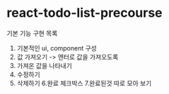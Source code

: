 # react-todo-list-precourse

기본 기능 구현 목록
1. 기본적인 ui, component 구성
2. 값 가져오기 -> 엔터로 값을 가져오도록
3. 가져온 값을 나타내기
4. 수정하기
5. 삭제하기
6.완료 체크박스
7.완료된것 따로 모아 보기